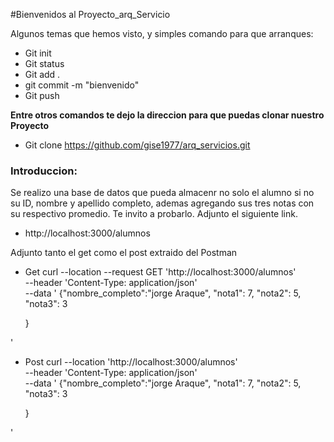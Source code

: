 #Bienvenidos al Proyecto_arq_Servicio

<p>
Algunos temas que hemos visto, y simples comando para que arranques:
</p>

- Git init
- Git status
- Git add .
- git commit -m "bienvenido"
- Git push

**Entre otros comandos te dejo la direccion para que puedas clonar nuestro Proyecto**

- Git clone https://github.com/gise1977/arq_servicios.git

### Introduccion:

Se realizo una base de datos que pueda almacenr no solo el alumno si no su ID, nombre y apellido completo, ademas agregando sus tres notas con su respectivo promedio. Te invito a probarlo. Adjunto el siguiente link.

- http://localhost:3000/alumnos

Adjunto tanto el get como el post  extraido del Postman

- Get
curl --location --request GET 'http://localhost:3000/alumnos' \
--header 'Content-Type: application/json' \
--data ' {"nombre_completo":"jorge Araque",
 "nota1": 7,
 "nota2": 5,
 "nota3": 3
 
   } 

'
- Post
curl --location 'http://localhost:3000/alumnos' \
--header 'Content-Type: application/json' \
--data ' {"nombre_completo":"jorge Araque",
 "nota1": 7,
 "nota2": 5,
 "nota3": 3
 
   } 

'






